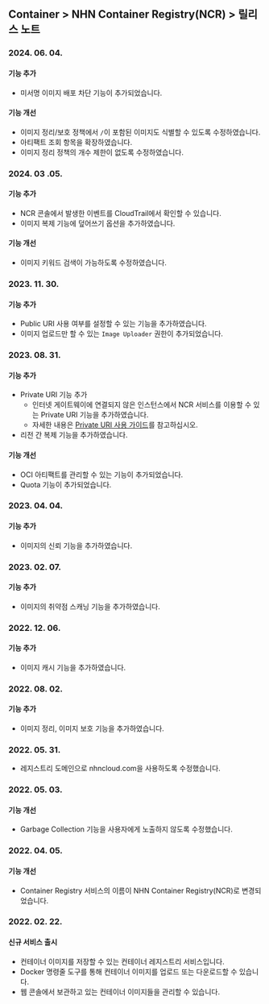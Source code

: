## Container > NHN Container Registry(NCR)  > 릴리스 노트

### 2024. 06. 04.

#### 기능 추가
* 미서명 이미지 배포 차단 기능이 추가되었습니다.

#### 기능 개선
* 이미지 정리/보호 정책에서 `/`이 포함된 이미지도 식별할 수 있도록 수정하였습니다.
* 아티팩트 조회 항목을 확장하였습니다.
* 이미지 정리 정책의 개수 제한이 없도록 수정하였습니다.

### 2024. 03 .05.

#### 기능 추가
* NCR 콘솔에서 발생한 이벤트를 CloudTrail에서 확인할 수 있습니다.
* 이미지 복제 기능에 덮어쓰기 옵션을 추가하였습니다.

#### 기능 개선
* 이미지 키워드 검색이 가능하도록 수정하였습니다.

### 2023. 11. 30.

#### 기능 추가
* Public URI 사용 여부를 설정할 수 있는 기능을 추가하였습니다.
* 이미지 업로드만 할 수 있는 `Image Uploader` 권한이 추가되었습니다.

### 2023. 08. 31.

#### 기능 추가

* Private URI 기능 추가
  * 인터넷 게이트웨이에 연결되지 않은 인스턴스에서 NCR 서비스를 이용할 수 있는 Private URI 기능을 추가하였습니다.
  * 자세한 내용은 [Private URI 사용 가이드](./gov-user-guide/#private-uri)를 참고하십시오.
* 리전 간 복제 기능을 추가하였습니다.

#### 기능 개선

* OCI 아티팩트를 관리할 수 있는 기능이 추가되었습니다.
* Quota 기능이 추가되었습니다.

### 2023. 04. 04.

#### 기능 추가

* 이미지의 신뢰 기능을 추가하였습니다.

### 2023. 02. 07.

#### 기능 추가

* 이미지의 취약점 스캐닝 기능을 추가하였습니다.

### 2022. 12. 06.

#### 기능 추가

* 이미지 캐시 기능을 추가하였습니다.

### 2022. 08. 02.

#### 기능 추가

* 이미지 정리, 이미지 보호 기능을 추가하였습니다.

### 2022. 05. 31.

* 레지스트리 도메인으로 nhncloud.com을 사용하도록 수정했습니다.

### 2022. 05. 03.

#### 기능 개선

* Garbage Collection 기능을 사용자에게 노출하지 않도록 수정했습니다.

### 2022. 04. 05.

#### 기능 개선

* Container Registry 서비스의 이름이 NHN Container Registry(NCR)로 변경되었습니다.

### 2022. 02. 22.
#### 신규 서비스 출시
* 컨테이너 이미지를 저장할 수 있는 컨테이너 레지스트리 서비스입니다.
* Docker 명령줄 도구를 통해 컨테이너 이미지를 업로드 또는 다운로드할 수 있습니다.
* 웹 콘솔에서 보관하고 있는 컨테이너 이미지들을 관리할 수 있습니다.


